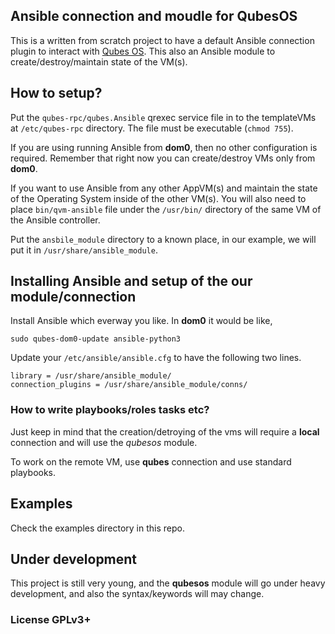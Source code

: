 ## Ansible connection and moudle for QubesOS

This is a written from scratch project to have a default Ansible connection
plugin to interact with [Qubes OS](https://qubes-os.org). This also an Ansible
module to create/destroy/maintain state of the VM(s). 


## How to setup?

Put the ``qubes-rpc/qubes.Ansible`` qrexec service file in to the templateVMs
at ``/etc/qubes-rpc`` directory. The file must be executable (``chmod 755``).

If you are using running Ansible from **dom0**, then no other configuration
is required. Remember that right now you can create/destroy VMs only from
**dom0**.


If you want to use Ansible from any other AppVM(s) and maintain the state of
the Operating System inside of the other VM(s). You will also need to place
``bin/qvm-ansible`` file under the ``/usr/bin/`` directory of the same VM of
the Ansible controller.

Put the ``ansbile_module`` directory to a known place, in our example,
we will put it in ``/usr/share/ansible_module``.

## Installing Ansible and setup of the our module/connection

Install Ansible which everway you like. In **dom0** it would be like,

```
sudo qubes-dom0-update ansible-python3
```



Update your ``/etc/ansible/ansible.cfg`` to have the following two lines.

```
library = /usr/share/ansible_module/
connection_plugins = /usr/share/ansible_module/conns/ 
```

### How to write playbooks/roles tasks etc?


Just keep in mind that the creation/detroying of the vms will require a
**local** connection and will use the *qubesos* module.

To work on the remote VM, use **qubes** connection and use standard playbooks.


## Examples

Check the examples directory in this repo.

## Under development

This project is still very young, and the **qubesos** module will go under
heavy development, and also the syntax/keywords will may change.



### License GPLv3+

